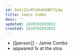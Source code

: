 ```yaml
---
id: Em1rZiv0TnHoHdHDf2LAq
title: Jamie Combs
desc: ''
updated: 1639762693852
created: 1639762693852
---
```



- [[person]] - Jamie Combs
- appeared 1x at the stoa
